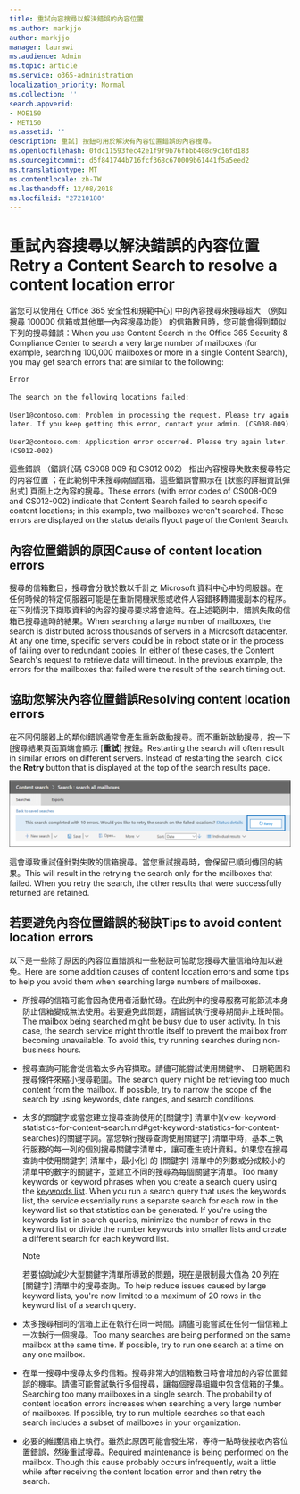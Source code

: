 ```yaml
---
title: 重試內容搜尋以解決錯誤的內容位置
ms.author: markjjo
author: markjjo
manager: laurawi
ms.audience: Admin
ms.topic: article
ms.service: o365-administration
localization_priority: Normal
ms.collection: ''
search.appverid:
- MOE150
- MET150
ms.assetid: ''
description: 重試] 按鈕可用於解決有內容位置錯誤的內容搜尋。
ms.openlocfilehash: 0fdc11593fec42e1f9f9b76fbbb408d9c16fd183
ms.sourcegitcommit: d5f841744b716fcf368c670009b61441f5a5eed2
ms.translationtype: MT
ms.contentlocale: zh-TW
ms.lasthandoff: 12/08/2018
ms.locfileid: "27210180"
---
```

# <a name="retry-a-content-search-to-resolve-a-content-location-error"></a><span data-ttu-id="c6b63-103">重試內容搜尋以解決錯誤的內容位置</span><span class="sxs-lookup"><span data-stu-id="c6b63-103">Retry a Content Search to resolve a content location error</span></span>

<span data-ttu-id="c6b63-104">當您可以使用在 Office 365 安全性和規範中心] 中的內容搜尋來搜尋超大 （例如搜尋 100000 信箱或其他單一內容搜尋功能） 的信箱數目時，您可能會得到類似下列的搜尋錯誤：</span><span class="sxs-lookup"><span data-stu-id="c6b63-104">When you use Content Search in the Office 365 Security & Compliance Center to search a very large number of mailboxes (for example, searching 100,000 mailboxes or more in a single Content Search), you may get search errors that are similar to the following:</span></span>

```
Error

The search on the following locations failed:

User1@contoso.com: Problem in processing the request. Please try again later. If you keep getting this error, contact your admin. (CS008-009)

User2@contoso.com: Application error occurred. Please try again later. (CS012-002)
```

<span data-ttu-id="c6b63-p101">這些錯誤 （錯誤代碼 CS008 009 和 CS012 002） 指出內容搜尋失敗來搜尋特定的內容位置 ；在此範例中未搜尋兩個信箱。這些錯誤會顯示在 [狀態的詳細資訊彈出式] 頁面上之內容的搜尋。</span><span class="sxs-lookup"><span data-stu-id="c6b63-p101">These errors (with error codes of CS008-009 and CS012-002) indicate that Content Search failed to search specific content locations; in this example, two mailboxes weren't searched. These errors are displayed on the status details flyout page of the Content Search.</span></span>

## <a name="cause-of-content-location-errors"></a><span data-ttu-id="c6b63-107">內容位置錯誤的原因</span><span class="sxs-lookup"><span data-stu-id="c6b63-107">Cause of content location errors</span></span>

<span data-ttu-id="c6b63-p102">搜尋的信箱數目，搜尋會分散於數以千計之 Microsoft 資料中心中的伺服器。在任何時候的特定伺服器可能是在重新開機狀態或收件人容錯移轉備援副本的程序。在下列情況下擷取資料的內容的搜尋要求將會逾時。在上述範例中，錯誤失敗的信箱已搜尋逾時的結果。</span><span class="sxs-lookup"><span data-stu-id="c6b63-p102">When searching a large number of mailboxes, the search is distributed across thousands of servers in a Microsoft datacenter. At any one time, specific servers could be in reboot state or in the process of failing over to redundant copies. In either of these cases, the Content Search's request to retrieve data will timeout. In the previous example, the errors for the mailboxes that failed were the result of the search timing out.</span></span>

## <a name="resolving-content-location-errors"></a><span data-ttu-id="c6b63-112">協助您解決內容位置錯誤</span><span class="sxs-lookup"><span data-stu-id="c6b63-112">Resolving content location errors</span></span>

<span data-ttu-id="c6b63-p103">在不同伺服器上的類似錯誤通常會產生重新啟動搜尋。而不重新啟動搜尋，按一下 [搜尋結果頁面頂端會顯示 [**重試**] 按鈕。</span><span class="sxs-lookup"><span data-stu-id="c6b63-p103">Restarting the search will often result in similar errors on different servers. Instead of restarting the search, click the **Retry** button that is displayed at the top of the search results page.</span></span>

![按一下 [重試] 按鈕以解決內容位置錯誤](media/retrycontentsearch3.png)

<span data-ttu-id="c6b63-p104">這會導致重試僅針對失敗的信箱搜尋。當您重試搜尋時，會保留已順利傳回的結果。</span><span class="sxs-lookup"><span data-stu-id="c6b63-p104">This will result in the retrying the search only for the mailboxes that failed. When you retry the search, the other results that were successfully returned are retained.</span></span>

## <a name="tips-to-avoid-content-location-errors"></a><span data-ttu-id="c6b63-118">若要避免內容位置錯誤的秘訣</span><span class="sxs-lookup"><span data-stu-id="c6b63-118">Tips to avoid content location errors</span></span>

<span data-ttu-id="c6b63-119">以下是一些除了原因的內容位置錯誤和一些秘訣可協助您搜尋大量信箱時加以避免。</span><span class="sxs-lookup"><span data-stu-id="c6b63-119">Here are some addition causes of content location errors and some tips to help you avoid them when searching large numbers of mailboxes.</span></span>

- <span data-ttu-id="c6b63-p105">所搜尋的信箱可能會因為使用者活動忙碌。在此例中的搜尋服務可能節流本身防止信箱變成無法使用。若要避免此問題，請嘗試執行搜尋期間非上班時間。</span><span class="sxs-lookup"><span data-stu-id="c6b63-p105">The mailbox being searched might be busy due to user activity. In this case, the search service might throttle itself to prevent the mailbox from becoming unavailable. To avoid this, try running searches during non-business hours.</span></span>

- <span data-ttu-id="c6b63-p106">搜尋查詢可能會從信箱太多內容擷取。請儘可能嘗試使用關鍵字、 日期範圍和搜尋條件來縮小搜尋範圍。</span><span class="sxs-lookup"><span data-stu-id="c6b63-p106">The search query might be retrieving too much content from the mailbox. If possible, try to narrow the scope of the search by using keywords, date ranges, and search conditions.</span></span>

- <span data-ttu-id="c6b63-p107">太多的關鍵字或當您建立搜尋查詢使用的[關鍵字] 清單中](view-keyword-statistics-for-content-search.md#get-keyword-statistics-for-content-searches)的關鍵字詞。當您執行搜尋查詢使用關鍵字] 清單中時，基本上執行服務的每一列的個別搜尋關鍵字清單中，讓可產生統計資料。如果您在搜尋查詢中使用關鍵字] 清單中，最小化] 的 [關鍵字] 清單中的列數或分成較小的清單中的數字的關鍵字，並建立不同的搜尋為每個關鍵字清單。</span><span class="sxs-lookup"><span data-stu-id="c6b63-p107">Too many keywords or keyword phrases when you create a search query using the [keywords list](view-keyword-statistics-for-content-search.md#get-keyword-statistics-for-content-searches). When you run a search query that uses the keywords list, the service essentially runs a separate search for each row in the keyword list so that statistics can be generated. If you're using the keywords list in search queries, minimize the number of rows in the keyword list or divide the number keywords into smaller lists and create a different search for each keyword list.</span></span>

  > [!NOTE]
  > <span data-ttu-id="c6b63-128">若要協助減少大型關鍵字清單所導致的問題，現在是限制最大值為 20 列在 [關鍵字] 清單中的搜尋查詢。</span><span class="sxs-lookup"><span data-stu-id="c6b63-128">To help reduce issues caused by large keyword lists, you're now limited to a maximum of 20 rows in the keyword list of a search query.</span></span>

- <span data-ttu-id="c6b63-p108">太多搜尋相同的信箱上正在執行在同一時間。請儘可能嘗試在任何一個信箱上一次執行一個搜尋。</span><span class="sxs-lookup"><span data-stu-id="c6b63-p108">Too many searches are being performed on the same mailbox at the same time. If possible, try to run one search at a time on any one mailbox.</span></span>

- <span data-ttu-id="c6b63-p109">在單一搜尋中搜尋太多的信箱。搜尋非常大的信箱數目時會增加的內容位置錯誤的機率。請儘可能嘗試執行多個搜尋，讓每個搜尋組織中包含信箱的子集。</span><span class="sxs-lookup"><span data-stu-id="c6b63-p109">Searching too many mailboxes in a single search. The probability of content location errors increases when searching a very large number of mailboxes. If possible, try to run multiple searches so that each search includes a subset of  mailboxes in your organization.</span></span>

- <span data-ttu-id="c6b63-p110">必要的維護信箱上執行。雖然此原因可能會發生常，等待一點時後接收內容位置錯誤，然後重試搜尋。</span><span class="sxs-lookup"><span data-stu-id="c6b63-p110">Required maintenance is being performed on the mailbox. Though this cause probably occurs infrequently, wait a little while after receiving the content location error and then retry the search.</span></span>
